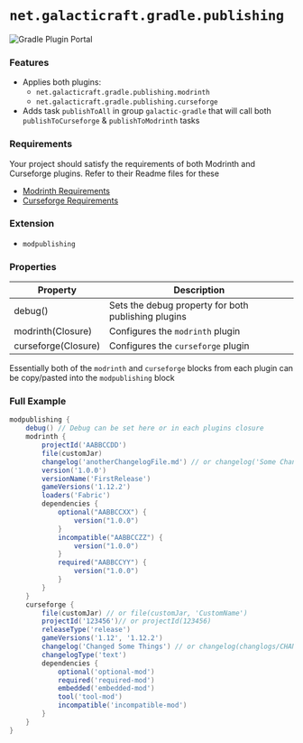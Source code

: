# `net.galacticraft.gradle.publishing`

![Gradle Plugin Portal](https://img.shields.io/gradle-plugin-portal/v/net.galacticraft.gradle.publishing?style=plastic)

### Features

- Applies both plugins:
  - `net.galacticraft.gradle.publishing.modrinth`
  - `net.galacticraft.gradle.publishing.curseforge`
- Adds task `publishToAll` in group `galactic-gradle` that will call both `publishToCurseforge` & `publishToModrinth` tasks

### Requirements

Your project should satisfy the requirements of both Modrinth and Curseforge plugins. Refer to their Readme files for these

- [Modrinth Requirements](https://github.com/TeamGalacticraft/GalacticGradle/blob/master/modrinth/README.md#requirements)
- [Curseforge Requirements](https://github.com/TeamGalacticraft/GalacticGradle/tree/master/curseforge/README.md#requirements)

### Extension

- `modpublishing`

### Properties

| Property                    | Description                                                 |
|---------------------------- |------------------------------------------------------------	|
| debug()                     | Sets the debug property for both publishing plugins 		|
| modrinth(Closure)           | Configures the `modrinth` plugin 							|
| curseforge(Closure)         | Configures the `curseforge` plugin 						|

Essentially both of the `modrinth` and `curseforge` blocks from each plugin can be copy/pasted into the `modpublishing` block

### Full Example

```gradle
modpublishing {
	debug() // Debug can be set here or in each plugins closure
	modrinth {
		projectId('AABBCCDD')
		file(customJar)
		changelog('anotherChangelogFile.md') // or changelog('Some Changes Made')
		version('1.0.0')
		versionName('FirstRelease')
		gameVersions('1.12.2')
		loaders('Fabric')
		dependencies {
			optional("AABBCCXX") {
				version("1.0.0")
			}
			incompatible("AABBCCZZ") {
				version("1.0.0")
			}
			required("AABBCCYY") {
				version("1.0.0")
			}
		}
	}
	curseforge {
		file(customJar) // or file(customJar, 'CustomName')
		projectId('123456')// or projectId(123456)
		releaseType('release')
		gameVersions('1.12', '1.12.2')
		changelog('Changed Some Things') // or changelog(changlogs/CHANGELOG.md)
		changelogType('text')
		dependencies {
			optional('optional-mod')
			required('required-mod')
			embedded('embedded-mod')
			tool('tool-mod')
			incompatible('incompatible-mod')
		}
	}
}

```